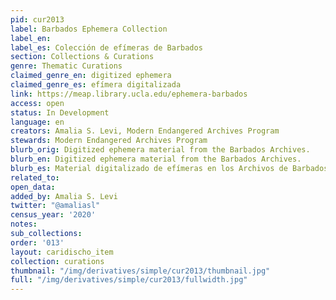 ```yaml
---
pid: cur2013
label: Barbados Ephemera Collection
label_en:
label_es: Colección de efímeras de Barbados
section: Collections & Curations
genre: Thematic Curations
claimed_genre_en: digitized ephemera
claimed_genre_es: efímera digitalizada
link: https://meap.library.ucla.edu/ephemera-barbados
access: open
status: In Development
language: en
creators: Amalia S. Levi, Modern Endangered Archives Program
stewards: Modern Endangered Archives Program
blurb_orig: Digitized ephemera material from the Barbados Archives.
blurb_en: Digitized ephemera material from the Barbados Archives.
blurb_es: Material digitalizado de efímeras en los Archivos de Barbados.
related_to:
open_data:
added_by: Amalia S. Levi
twitter: "@amaliasl"
census_year: '2020'
notes:
sub_collections:
order: '013'
layout: caridischo_item
collection: curations
thumbnail: "/img/derivatives/simple/cur2013/thumbnail.jpg"
full: "/img/derivatives/simple/cur2013/fullwidth.jpg"
---
```

